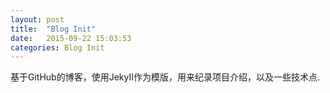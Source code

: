 ```yaml
---
layout: post
title:  "Blog Init"
date:   2015-09-22 15:03:53
categories: Blog Init
---
```

   基于GitHub的博客，使用JekyII作为模版，用来纪录项目介绍，以及一些技术点.
